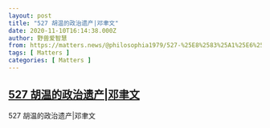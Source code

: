 ```yaml
---
layout: post
title: "527 胡温的政治遗产|邓聿文"
date: 2020-11-10T16:14:38.000Z
author: 野兽爱智慧
from: https://matters.news/@philosophia1979/527-%25E8%2583%25A1%25E6%25B8%25A9%25E7%259A%2584%25E6%2594%25BF%25E6%25B2%25BB%25E9%2581%2597%25E4%25BA%25A7-%25E9%2582%2593%25E8%2581%25BF%25E6%2596%2587-bafyreifw6skfwored3nttb5jqjlkwbeicnb25t6zijibayzk3l6jh4oyse
tags: [ Matters ]
categories: [ Matters ]
---
```

<!--1605024878000-->
[527 胡温的政治遗产|邓聿文](https://matters.news/@philosophia1979/527-%25E8%2583%25A1%25E6%25B8%25A9%25E7%259A%2584%25E6%2594%25BF%25E6%25B2%25BB%25E9%2581%2597%25E4%25BA%25A7-%25E9%2582%2593%25E8%2581%25BF%25E6%2596%2587-bafyreifw6skfwored3nttb5jqjlkwbeicnb25t6zijibayzk3l6jh4oyse)
------

<div>
527 胡温的政治遗产|邓聿文
</div>
